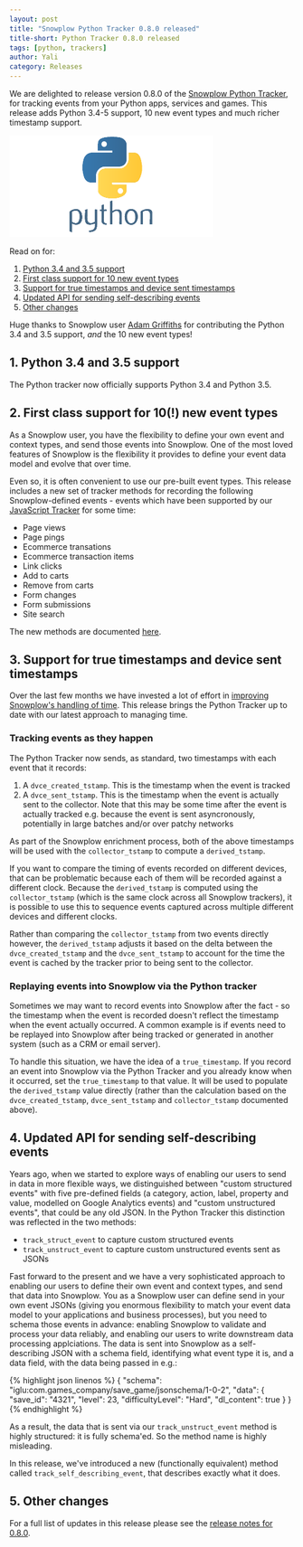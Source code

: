 ```yaml
---
layout: post
title: "Snowplow Python Tracker 0.8.0 released"
title-short: Python Tracker 0.8.0 released
tags: [python, trackers]
author: Yali
category: Releases
---
```


We are delighted to release version 0.8.0 of the [Snowplow Python Tracker][python-tracker], for tracking events from your Python apps, services and games. This release adds Python 3.4-5 support, 10 new event types and much richer timestamp support.

![python-logo][python-logo]

Read on for:

1. [Python 3.4 and 3.5 support](/blog/2016/10/12/snowplow-python-tracker-0.8.0-released/#python-3.4-3.5-support)
2. [First class support for 10 new event types](/blog/2016/10/12/snowplow-python-tracker-0.8.0-released/#new-event-types)
3. [Support for true timestamps and device sent timestamps](/blog/2016/10/12/snowplow-python-tracker-0.8.0-released/#timestamps)
4. [Updated API for sending self-describing events](/blog/2016/10/12/snowplow-python-tracker-0.8.0-released/#self-describing-events)
5. [Other changes](/blog/2016/10/12/snowplow-python-tracker-0.8.0-released/#more)

Huge thanks to Snowplow user [Adam Griffiths][adam-griffiths] for contributing the Python 3.4 and 3.5 support, *and* the 10 new event types!

<!--more-->

<h2 id="python-3.4-3.5-support">1. Python 3.4 and 3.5 support</h2>

The Python tracker now officially supports Python 3.4 and Python 3.5.

<h2 id="new-event-types">2. First class support for 10(!) new event types</h2>

As a Snowplow user, you have the flexibility to define your own event and context types, and send those events into Snowplow. One of the most loved features of Snowplow is the flexibility it provides to define your event data model and evolve that over time.

Even so, it is often convenient to use our pre-built event types. This release includes a new set of tracker methods for recording the following Snowplow-defined events - events which have been supported by our [JavaScript Tracker][javascript-tracker] for some time:

* Page views
* Page pings
* Ecommerce transations
* Ecommerce transaction items
* Link clicks
* Add to carts
* Remove from carts
* Form changes
* Form submissions
* Site search

The new methods are documented [here][python-event-tracking-methods].

<h2 id="timestamps">3. Support for true timestamps and device sent timestamps</h2>

Over the last few months we have invested a lot of effort in [improving Snowplow's handling of time][snowplow-time]. This release brings the Python Tracker up to date with our latest approach to managing time.

### Tracking events as they happen

The Python Tracker now sends, as standard, two timestamps with each event that it records:

1. A `dvce_created_tstamp`. This is the timestamp when the event is tracked
2. A `dvce_sent_tstamp`. This is the timestamp when the event is actually sent to the collector. Note that this may be some time after the event is actually tracked e.g. because the event is sent asyncronously, potentially in large batches and/or over patchy networks

As part of the Snowplow enrichment process, both of the above timestamps will be used with the `collector_tstamp` to compute a `derived_tstamp`.

If you want to compare the timing of events recorded on different devices, that can be problematic because each of them will be recorded against a different clock. Because the `derived_tstamp` is computed using the `collector_tstamp` (which is the same clock across all Snowplow trackers), it is possible to use this to sequence events captured across multiple different devices and different clocks.

Rather than comparing the `collector_tstamp` from two events directly however, the `derived_tstamp` adjusts it based on the delta between the `dvce_created_tstamp` and the `dvce_sent_tstamp` to account for the time the event is cached by the tracker prior to being sent to the collector.

### Replaying events into Snowplow via the Python tracker

Sometimes we may want to record events into Snowplow after the fact - so the timestamp when the event is recorded doesn't reflect the timestamp when the event actually occurred. A common example is if events need to be replayed into Snowplow after being tracked or generated in another system (such as a CRM or email server).

To handle this situation, we have the idea of a `true_timestamp`. If you record an event into Snowplow via the Python Tracker and you already know when it occurred, set the `true_timestamp` to that value. It will be used to populate the `derived_tstamp` value directly (rather than the calculation based on the `dvce_created_tstamp`, `dvce_sent_tstamp` and `collector_tstamp` documented above).

<h2 id="self-describing-events">4. Updated API for sending self-describing events</h2>

Years ago, when we started to explore ways of enabling our users to send in data in more flexible ways, we distinguished between "custom structured events" with five pre-defined fields (a category, action, label, property and value, modelled on Google Analytics events) and "custom unstructured events", that could be any old JSON. In the Python Tracker this distinction was reflected in the two methods:

* `track_struct_event` to capture custom structured events
* `track_unstruct_event` to capture custom unstructured events sent as JSONs

Fast forward to the present and we have a very sophisticated approach to enabling our users to define their own event and context types, and send that data into Snowplow. You as a Snowplow user can define send in your own event JSONs (giving you enormous flexibility to match your event data model to your applications and business processes), but you need to schema those events in advance: enabling Snowplow to validate and process your data reliably, and enabling our users to write downstream data processing applciations. The data is sent into Snowplow as a self-describing JSON with a schema field, identifying what event type it is, and a data field, with the data being passed in e.g.:

{% highlight json linenos %}
{
	"schema": "iglu:com.games_company/save_game/jsonschema/1-0-2",
	"data": {
		"save_id": "4321",
		"level": 23,
		"difficultyLevel": "Hard",
		"dl_content": true
	}
}
{% endhighlight %}

As a result, the data that is sent via our `track_unstruct_event` method is highly structured: it is fully schema'ed. So the method name is highly misleading.

In this release, we've introduced a new (functionally equivalent) method called `track_self_describing_event`, that describes exactly what it does. 

<h2 id="more">5. Other changes</h2>

For a full list of updates in this release please see the [release notes for 0.8.0][release-notes].

[python-tracker]: https://github.com/snowplow/snowplow-python-tracker
[javascript-tracker]: https://github.com/snowplow/snowplow-javascript-tracker
[python-logo]: /assets/img/blog/2016/09/python-logo.png
[adam-griffiths]: https://github.com/adamlwgriffiths
[python-event-tracking-methods]: https://github.com/snowplow/snowplow/wiki/Python-Tracker#events
[snowplow-time]: /blog/2015/09/15/improving-snowplows-understanding-of-time/
[release-notes]: https://github.com/snowplow/snowplow-python-tracker/releases/tag/0.8.0
